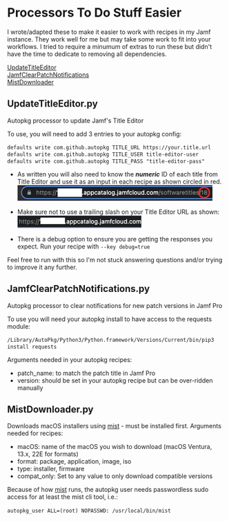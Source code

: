 # Processors To Do Stuff Easier   
I wrote/adapted these to make it easier to work with recipes in my Jamf instance. They work well for me but may take some work to fit into your workflows. I tried to require a minumum of extras to run these but didn't have the time to dedicate to removing all dependencies.  
  
[UpdateTitleEditor](https://github.com/onecheapgeek/UpdateTitleEditor#updatetitleeditorpy)  
[JamfClearPatchNotifications](https://github.com/onecheapgeek/UpdateTitleEditor#jamfclearpatchnotificationspy)  
[MistDownloader](https://github.com/onecheapgeek/UpdateTitleEditor#mistdownloaderpy)



## UpdateTitleEditor.py
Autopkg processor to update Jamf's Title Editor

To use, you will need to add 3 entries to your autopkg config:
```
defaults write com.github.autopkg TITLE_URL https://your.title.url 
defaults write com.github.autopkg TITLE_USER title-editor-user
defaults write com.github.autopkg TITLE_PASS "title-editor-pass"
```
- As written you will also need to know the ***numeric*** ID of each title from Title Editor and use it as an input in each recipe as shown circled in red.<br/> ![Image of the Title Editor URL](Images/TitleEditorId.png)
- Make sure not to use a trailing slash on your Title Editor URL as shown:<br/> ![Title Editor Url](Images/TitleEditorUrl.png)

- There is a debug option to ensure you are getting the responses you expect. Run your recipe with `--key debug=true`

Feel free to run with this so I'm not stuck answering questions and/or trying to improve it any further.


## JamfClearPatchNotifications.py
Autopkg processor to clear notifications for new patch versions in Jamf Pro

To use you will need your autopkg install to have access to the requests module:
```
/Library/AutoPkg/Python3/Python.framework/Versions/Current/bin/pip3 install requests
```
Arguments needed in your autopkg recipes:
- patch_name: to match the patch title in Jamf Pro
- version: should be set in your autopkg recipe but can be over-ridden manually


## MistDownloader.py
Downloads macOS installers using [mist](https://github.com/ninxsoft/mist-cli) - must be installed first.
Arguments needed for recipes:
- macOS: name of the macOS you wish to download (macOS Ventura, 13.x, 22E for formats)
- format: package, application, image, iso 
- type: installer, firmware
- compat_only: Set to any value to only download compatible versions

Because of how [mist](https://github.com/ninxsoft/mist-cli) runs, the autopkg user needs passwordless sudo access for at least the mist cli tool, i.e.:

`autopkg_user ALL=(root) NOPASSWD: /usr/local/bin/mist`

